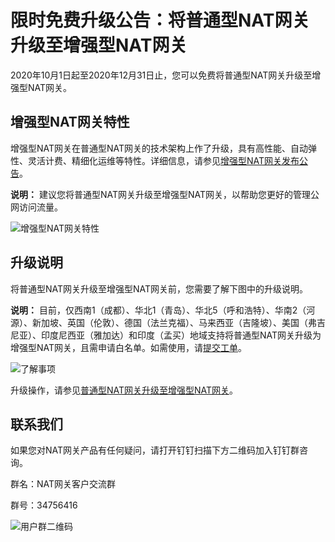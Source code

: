 # 限时免费升级公告：将普通型NAT网关升级至增强型NAT网关

2020年10月1日起至2020年12月31日止，您可以免费将普通型NAT网关升级至增强型NAT网关。

## 增强型NAT网关特性

增强型NAT网关在普通型NAT网关的技术架构上作了升级，具有高性能、自动弹性、灵活计费、精细化运维等特性。详细信息，请参见[增强型NAT网关发布公告](/cn.zh-CN/公告/增强型NAT网关发布公告.md)。

**说明：** 建议您将普通型NAT网关升级至增强型NAT网关，以帮助您更好的管理公网访问流量。

![增强型NAT网关特性](https://static-aliyun-doc.oss-cn-hangzhou.aliyuncs.com/assets/img/zh-CN/3082659951/p147923.png)

## 升级说明

将普通型NAT网关升级至增强型NAT网关前，您需要了解下图中的升级说明。

**说明：** 目前，仅西南1（成都）、华北1（青岛）、华北5（呼和浩特）、华南2（河源）、新加坡、英国（伦敦）、德国（法兰克福）、马来西亚（吉隆坡）、美国（弗吉尼亚）、印度尼西亚（雅加达）和印度（孟买）地域支持将普通型NAT网关升级为增强型NAT网关，且需申请白名单。如需使用，请[提交工单](https://selfservice.console.aliyun.com/ticket/category/natgw/today)。

![了解事项](https://static-aliyun-doc.oss-cn-hangzhou.aliyuncs.com/assets/img/zh-CN/6333659951/p147943.png)

升级操作，请参见[普通型NAT网关升级至增强型NAT网关](/cn.zh-CN/NAT网关实例/普通型NAT网关升级至增强型NAT网关.md)。

## 联系我们

如果您对NAT网关产品有任何疑问，请打开钉钉扫描下方二维码加入钉钉群咨询。

群名：NAT网关客户交流群

群号：34756416

![用户群二维码](https://static-aliyun-doc.oss-cn-hangzhou.aliyuncs.com/assets/img/zh-CN/4082659951/p161032.png)

